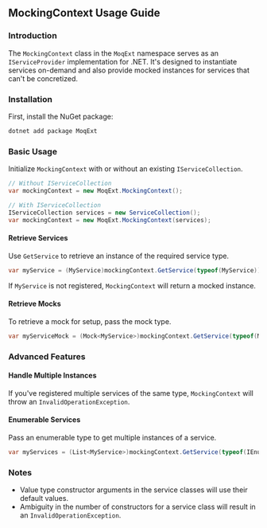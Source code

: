 ## MockingContext Usage Guide

### Introduction

The `MockingContext` class in the `MoqExt` namespace serves as an `IServiceProvider` implementation for .NET. It's designed to instantiate services on-demand and also provide mocked instances for services that can't be concretized.

### Installation

First, install the NuGet package:

```bash
dotnet add package MoqExt
```

### Basic Usage

Initialize `MockingContext` with or without an existing `IServiceCollection`.

```csharp
// Without IServiceCollection
var mockingContext = new MoqExt.MockingContext();

// With IServiceCollection
IServiceCollection services = new ServiceCollection();
var mockingContext = new MoqExt.MockingContext(services);
```

#### Retrieve Services

Use `GetService` to retrieve an instance of the required service type.

```csharp
var myService = (MyService)mockingContext.GetService(typeof(MyService));
```

If `MyService` is not registered, `MockingContext` will return a mocked instance.

#### Retrieve Mocks

To retrieve a mock for setup, pass the mock type.

```csharp
var myServiceMock = (Mock<MyService>)mockingContext.GetService(typeof(Mock<MyService>));
```

### Advanced Features

#### Handle Multiple Instances

If you've registered multiple services of the same type, `MockingContext` will throw an `InvalidOperationException`.

#### Enumerable Services

Pass an enumerable type to get multiple instances of a service.

```csharp
var myServices = (List<MyService>)mockingContext.GetService(typeof(IEnumerable<MyService>));
```

### Notes

- Value type constructor arguments in the service classes will use their default values.
- Ambiguity in the number of constructors for a service class will result in an `InvalidOperationException`.

